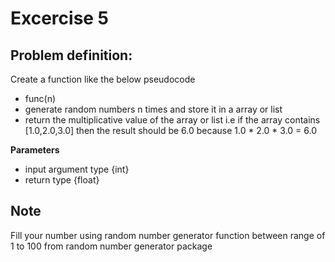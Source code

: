 # Excercise 5

## Problem definition:

Create a function like the below pseudocode
- func(n)
- generate random numbers n times and store it in a array or list
- return the multiplicative value of the array or list i.e if the array contains [1.0,2.0,3.0] then the result should be 6.0 because 1.0 * 2.0 * 3.0 = 6.0

**Parameters**
- input argument type {int}
- return type {float}

## Note
Fill your number using random number generator function between range of 1 to 100 from random number generator package


